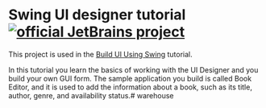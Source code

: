 # Swing UI designer tutorial <br/>[![official JetBrains project](https://jb.gg/badges/official-plastic.svg)](https://confluence.jetbrains.com/display/ALL/JetBrains+on+GitHub)<br/>

This project is used in the [Build UI Using Swing](https://www.jetbrains.com/help/idea/design-gui-using-swing.html) tutorial. 

In this tutorial you learn the basics of working with the UI Designer and you build your own GUI form. The sample application you build is called Book Editor, and it is used to add the information about a book, such as its title, author, genre, and availability status.#   w a r e h o u s e  
 